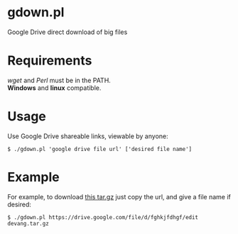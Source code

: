 gdown.pl
========

Google Drive direct download of big files

Requirements
============

*wget* and *Perl* must be in the PATH.   
**Windows** and **linux** compatible.

Usage
=====

Use Google Drive shareable links, viewable by anyone:   

    $ ./gdown.pl 'google drive file url' ['desired file name']   

Example
=======

For example, to download [this tar.gz](https://drive.google.com/file/d/fghkjfdhgf/edit) just copy the url, and give a file name if desired:

    $ ./gdown.pl https://drive.google.com/file/d/fghkjfdhgf/edit devang.tar.gz 
